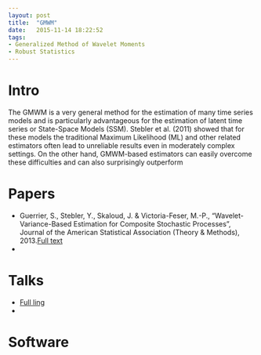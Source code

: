 ```yaml
---
layout: post
title:  "GMWM"
date:   2015-11-14 18:22:52
tags: 
- Generalized Method of Wavelet Moments
- Robust Statistics
---
```


# Intro
The GMWM is a very general method for the estimation of many time series models and is particularly 
advantageous for the estimation of latent time series or State-Space Models (SSM). Stebler et al.
(2011) showed that for these models the traditional Maximum Likelihood (ML) and other related
estimators often lead to unreliable results even in moderately complex settings. On the other hand,
GMWM-based estimators can easily overcome these difficulties and can also surprisingly outperform


# Papers

* Guerrier, S., Stebler, Y., Skaloud, J. & Victoria-Feser, M.-P., “Wavelet-Variance-Based Estimation for Composite Stochastic Processes”, Journal of the American Statistical Association (Theory & Methods), 2013.[Full text](/assets/pdfs/GMWM.pdf)
* 

# Talks

* [Full ling](/assets/pdfs/usc_2015_rgmwm.pdf)
* 


# Software
